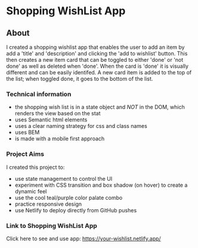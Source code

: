 # Shopping WishList App

## About

I created a shopping wishlist app that enables the user to add an item by add a 'title' and 'description' and clicking the 'add to wishlist' button. This then creates a new item card that can be toggled to either 'done' or 'not done' as well as deleted when 'done'. When the card is 'done' it is visually different and can be easily identifed. A new card item is added to the top of the list; when toggled done, it goes to the bottom of the list.

### Technical information

- the shopping wish list is in a state object and _NOT_ in the DOM, which renders the view based on the stat
- uses Semantic html elements
- uses a clear naming strategy for css and class names
- uses BEM
- is made with a mobile first approach


### Project Aims

I created this project to:
- use state management to control the UI
- experiment with CSS transition and box shadow (on hover) to create a dynamic feel
- use the cool teal/purple color palate combo
- practice responsive design
- use Netlify to deploy directly from GitHub pushes

### Link to Shopping WishList App

Click here to see and use app: https://your-wishlist.netlify.app/
